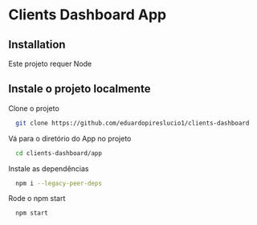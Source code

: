 # Clients Dashboard App

## Installation
Este projeto requer Node

## Instale o projeto localmente

Clone o projeto

```bash
  git clone https://github.com/eduardopireslucio1/clients-dashboard
```

Vá para o diretório do App no projeto

```bash
  cd clients-dashboard/app
```
Instale as dependências

```bash
  npm i --legacy-peer-deps
```

Rode o npm start

```bash
  npm start
```